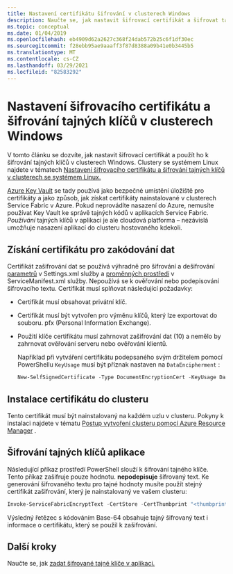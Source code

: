 ```yaml
---
title: Nastavení certifikátu šifrování v clusterech Windows
description: Naučte se, jak nastavit šifrovací certifikát a šifrovat tajné klíče v clusterech Windows.
ms.topic: conceptual
ms.date: 01/04/2019
ms.openlocfilehash: eb4909d62a2627c368f24dab572b25c6f1df30ec
ms.sourcegitcommit: f28ebb95ae9aaaff3f87d8388a09b41e0b3445b5
ms.translationtype: MT
ms.contentlocale: cs-CZ
ms.lasthandoff: 03/29/2021
ms.locfileid: "82583292"
---
```

# <a name="set-up-an-encryption-certificate-and-encrypt-secrets-on-windows-clusters"></a>Nastavení šifrovacího certifikátu a šifrování tajných klíčů v clusterech Windows
V tomto článku se dozvíte, jak nastavit šifrovací certifikát a použít ho k šifrování tajných klíčů v clusterech Windows. Clustery se systémem Linux najdete v tématech [Nastavení šifrovacího certifikátu a šifrování tajných klíčů v clusterech se systémem Linux.][secret-management-linux-specific-link]

[Azure Key Vault][key-vault-get-started] se tady používá jako bezpečné umístění úložiště pro certifikáty a jako způsob, jak získat certifikáty nainstalované v clusterech Service Fabric v Azure. Pokud neprovádíte nasazení do Azure, nemusíte používat Key Vault ke správě tajných kódů v aplikacích Service Fabric. *Používání* tajných klíčů v aplikaci je ale cloudová platforma – nezávislá umožňuje nasazení aplikací do clusteru hostovaného kdekoli. 

## <a name="obtain-a-data-encipherment-certificate"></a>Získání certifikátu pro zakódování dat
Certifikát zašifrování dat se používá výhradně pro šifrování a dešifrování [parametrů][parameters-link] v Settings.xml služby a [proměnných prostředí][environment-variables-link] v ServiceManifest.xml služby. Nepoužívá se k ověřování nebo podepisování šifrovacího textu. Certifikát musí splňovat následující požadavky:

* Certifikát musí obsahovat privátní klíč.
* Certifikát musí být vytvořen pro výměnu klíčů, který lze exportovat do souboru. pfx (Personal Information Exchange).
* Použití klíče certifikátu musí zahrnovat zašifrování dat (10) a nemělo by zahrnovat ověřování serveru nebo ověřování klientů. 
  
  Například při vytváření certifikátu podepsaného svým držitelem pomocí PowerShellu `KeyUsage` musí být příznak nastaven na `DataEncipherment` :
  
  ```powershell
  New-SelfSignedCertificate -Type DocumentEncryptionCert -KeyUsage DataEncipherment -Subject mydataenciphermentcert -Provider 'Microsoft Enhanced Cryptographic Provider v1.0'
  ```

## <a name="install-the-certificate-in-your-cluster"></a>Instalace certifikátu do clusteru
Tento certifikát musí být nainstalovaný na každém uzlu v clusteru. Pokyny k instalaci najdete v tématu [Postup vytvoření clusteru pomocí Azure Resource Manager][service-fabric-cluster-creation-via-arm] . 

## <a name="encrypt-application-secrets"></a>Šifrování tajných klíčů aplikace
Následující příkaz prostředí PowerShell slouží k šifrování tajného klíče. Tento příkaz zašifruje pouze hodnotu. **nepodepisuje** šifrovaný text. Ke generování šifrovaného textu pro tajné hodnoty musíte použít stejný certifikát zašifrování, který je nainstalovaný ve vašem clusteru:

```powershell
Invoke-ServiceFabricEncryptText -CertStore -CertThumbprint "<thumbprint>" -Text "mysecret" -StoreLocation CurrentUser -StoreName My
```

Výsledný řetězec s kódováním Base-64 obsahuje tajný šifrovaný text i informace o certifikátu, který se použil k zašifrování.

## <a name="next-steps"></a>Další kroky
Naučte se, jak [zadat šifrované tajné klíče v aplikaci.][secret-management-specify-encrypted-secrets-link]

<!-- Links -->
[key-vault-get-started]:../key-vault/general/overview.md
[service-fabric-cluster-creation-via-arm]: service-fabric-cluster-creation-via-arm.md
[parameters-link]:service-fabric-how-to-parameterize-configuration-files.md
[environment-variables-link]: service-fabric-how-to-specify-environment-variables.md
[secret-management-linux-specific-link]: service-fabric-application-secret-management-linux.md
[secret-management-specify-encrypted-secrets-link]: service-fabric-application-secret-management.md#specify-encrypted-secrets-in-an-application
